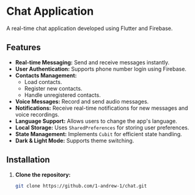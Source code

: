 # Chat Application

A real-time chat application developed using Flutter and Firebase.

## Features

- **Real-time Messaging:** Send and receive messages instantly.
- **User Authentication:** Supports phone number login using Firebase.
- **Contacts Management:**
  - Load contacts.
  - Register new contacts.
  - Handle unregistered contacts.
- **Voice Messages:** Record and send audio messages.
- **Notifications:** Receive real-time notifications for new messages and voice recordings.
- **Language Support:** Allows users to change the app's language.
- **Local Storage:** Uses `SharedPreferences` for storing user preferences.
- **State Management:** Implements `Cubit` for efficient state handling.
- **Dark & Light Mode:** Supports theme switching.

## Installation

1. **Clone the repository:**
   ```bash
   git clone https://github.com/1-andrew-1/chat.git
